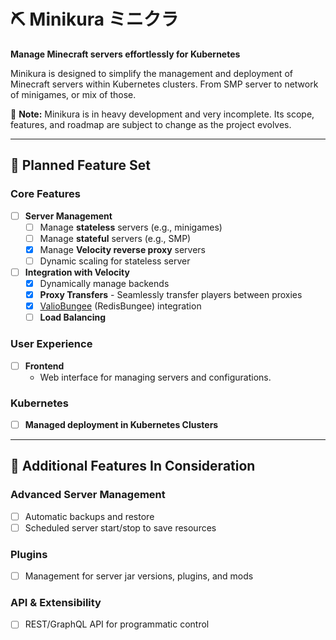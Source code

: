 # ⛏️ Minikura ミニクラ  
**Manage Minecraft servers effortlessly for Kubernetes**

Minikura is designed to simplify the management and deployment of Minecraft servers within Kubernetes clusters. From SMP server to network of minigames, or mix of those.

🚧 **Note:** Minikura is in heavy development and very incomplete. Its scope, features, and roadmap are subject to change as the project evolves.

---

## 🚀 Planned Feature Set

### Core Features
- [ ] **Server Management**  
   - [ ] Manage **stateless** servers (e.g., minigames)
   - [ ] Manage **stateful** servers (e.g., SMP)
   - [x] Manage **Velocity reverse proxy** servers
   - [ ] Dynamic scaling for stateless server

- [ ] **Integration with Velocity**
   - [x] Dynamically manage backends
   - [x] **Proxy Transfers** - Seamlessly transfer players between proxies
   - [x] [ValioBungee](https://www.spigotmc.org/resources/valiobungee.87700/) (RedisBungee) integration
   - [ ] **Load Balancing**

### User Experience
- [ ] **Frontend**  
   - Web interface for managing servers and configurations.  

### Kubernetes
- [ ] **Managed deployment in Kubernetes Clusters**

---

## 📌 Additional Features In Consideration  

### Advanced Server Management
- [ ] Automatic backups and restore
- [ ] Scheduled server start/stop to save resources 

### Plugins
- [ ] Management for server jar versions, plugins, and mods

### API & Extensibility
- [ ] REST/GraphQL API for programmatic control
